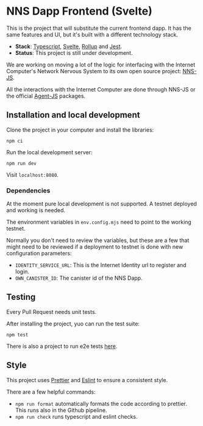 # NNS Dapp Frontend (Svelte)

This is the project that will substitute the current frontend dapp. It has the same features and UI, but it's built with a different technology stack.

- **Stack**: [Typescript](https://www.typescriptlang.org/), [Svelte](https://svelte.dev/), [Rollup](https://rollupjs.org/guide/en/) and [Jest](https://jestjs.io/).
- **Status**: This project is still under development.

We are working on moving a lot of the logic for interfacing with the Internet Computer's Network Nervous System to its own open source project: [NNS-JS](https://github.com/dfinity/nns-js).

All the interactions with the Internet Computer are done through NNS-JS or the official [Agent-JS](https://github.com/dfinity/agent-js) packages.

## Installation and local development

Clone the project in your computer and install the libraries:

```
npm ci
```

Run the local development server:

```
npm run dev
```

Visit `localhost:8080`.

### Dependencies

At the moment pure local development is not supported. A testnet deployed and working is needed.

The environment variables in `env.config.mjs` need to point to the working testnet.

Normally you don't need to review the variables, but these are a few that might need to be reviewed if a deployment to testnet is done with new configuration parameters:

- `IDENTITY_SERVICE_URL`: This is the Internet Identity url to register and login.
- `OWN_CANISTER_ID`: The canister id of the NNS Dapp.

## Testing

Every Pull Request needs unit tests.

After installing the project, yuo can run the test suite:

```
npm test
```

There is also a project to run e2e tests [here](../../e2e-tests/README.md).

## Style

This project uses [Prettier](https://prettier.io/) and [Eslint](https://eslint.org/) to ensure a consistent style.

There are a few helpful commands:

- `npm run format` automatically formats the code according to prettier. This runs also in the Github pipeline.
- `npm run check` runs typescript and eslint checks.
